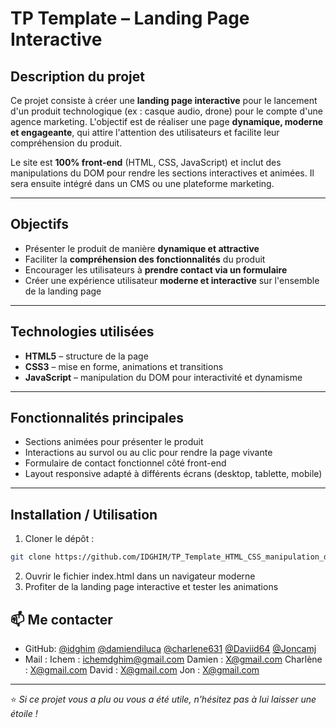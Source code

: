# TP Template – Landing Page Interactive

## Description du projet
Ce projet consiste à créer une **landing page interactive** pour le lancement d'un produit technologique (ex : casque audio, drone) pour le compte d'une agence marketing. L'objectif est de réaliser une page **dynamique, moderne et engageante**, qui attire l'attention des utilisateurs et facilite leur compréhension du produit.

Le site est **100% front-end** (HTML, CSS, JavaScript) et inclut des manipulations du DOM pour rendre les sections interactives et animées. Il sera ensuite intégré dans un CMS ou une plateforme marketing.

---

## Objectifs
- Présenter le produit de manière **dynamique et attractive**
- Faciliter la **compréhension des fonctionnalités** du produit
- Encourager les utilisateurs à **prendre contact via un formulaire**
- Créer une expérience utilisateur **moderne et interactive** sur l'ensemble de la landing page

---

## Technologies utilisées
- **HTML5** – structure de la page
- **CSS3** – mise en forme, animations et transitions
- **JavaScript** – manipulation du DOM pour interactivité et dynamisme

---

## Fonctionnalités principales
- Sections animées pour présenter le produit
- Interactions au survol ou au clic pour rendre la page vivante
- Formulaire de contact fonctionnel côté front-end
- Layout responsive adapté à différents écrans (desktop, tablette, mobile)

---

## Installation / Utilisation
1. Cloner le dépôt :  
```bash
git clone https://github.com/IDGHIM/TP_Template_HTML_CSS_manipulation_du_DOM
```
2. Ouvrir le fichier index.html dans un navigateur moderne
3. Profiter de la landing page interactive et tester les animations

## 📫 Me contacter

- GitHub: [@idghim](https://github.com/idghim) [@damiendiluca](https://github.com/damiendiluca) [@charlene631](https://github.com/charlene631) [@Daviid64](https://github.com/Daviid64) [@Joncamj](https://github.com/Joncamj) 
- Mail : Ichem : ichemdghim@gmail.com Damien : X@gmail.com Charlène : X@gmail.com David : X@gmail.com Jon : X@gmail.com

---

⭐ *Si ce projet vous a plu ou vous a été utile, n'hésitez pas à lui laisser une étoile !*
